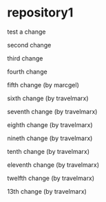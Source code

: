# repository1

test a change

second change

third change

fourth change

fifth change (by marcgel)

sixth change (by travelmarx)

seventh change (by travelmarx)

eighth change (by travelmarx)

nineth change (by travelmarx)

tenth change (by travelmarx)

eleventh change (by travelmarx)

twelfth change (by travelmarx)

13th change (by travelmarx)
